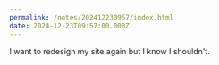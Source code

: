 ```yaml
---
permalink: /notes/202412230957/index.html
date: 2024-12-23T09:57:00.000Z
---
```


I want to redesign my site again but I know I shouldn't.